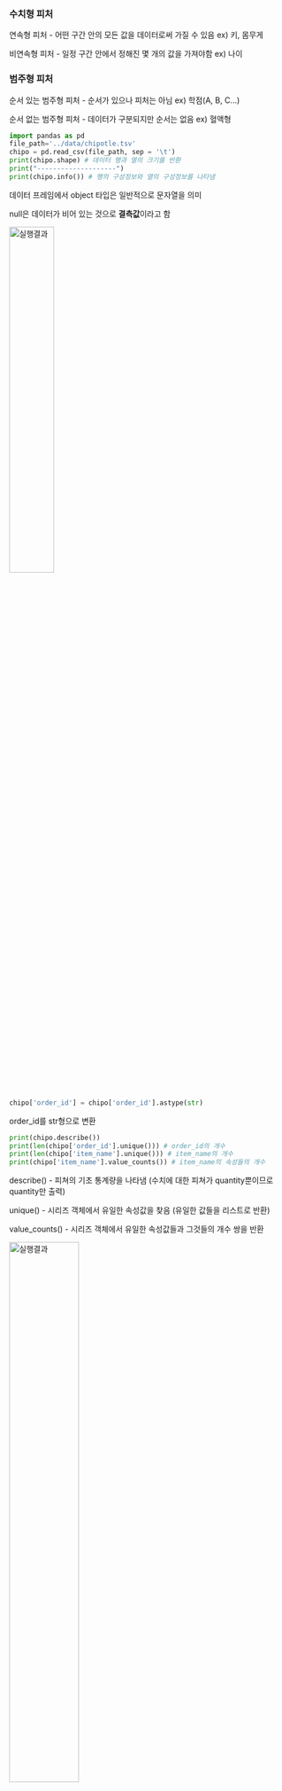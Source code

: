 ### 수치형 피처

연속형 피처 - 어떤 구간 안의 모든 값을 데이터로써 가질 수 있음 ex) 키, 몸무게

비연속형 피처 - 일정 구간 안에서 정해진 몇 개의 값을 가져야함 ex) 나이

### 범주형 피처

순서 있는 범주형 피처 - 순서가 있으나 피처는 아님 ex) 학점(A, B, C...)

순서 없는 범주형 피처 - 데이터가 구분되지만 순서는 없음 ex) 혈액형



```python
import pandas as pd
file_path='../data/chipotle.tsv'
chipo = pd.read_csv(file_path, sep = '\t')
print(chipo.shape) # 데이터 행과 열의 크기를 반환
print("--------------------")
print(chipo.info()) # 행의 구성정보와 열의 구성정보를 나타냄
```

데이터 프레임에서 object 타입은 일반적으로 문자열을 의미

null은 데이터가 비어 있는 것으로 **결측값**이라고 함

<img src="https://user-images.githubusercontent.com/58063806/86331649-58382180-bc84-11ea-8a0e-3a04661cda11.JPG" alt="실행결과" width="40%" />

```python
chipo['order_id'] = chipo['order_id'].astype(str)
```

order_id를 str형으로 변환

```python
print(chipo.describe()) 
print(len(chipo['order_id'].unique())) # order_id의 개수
print(len(chipo['item_name'].unique())) # item_name의 개수
print(chipo['item_name'].value_counts()) # item_name의 속성들의 개수 
```

describe() - 피쳐의 기초 통계량을 나타냄 (수치에 대한 피쳐가 quantity뿐이므로 quantity만 출력)

unique() - 시리즈 객체에서 유일한 속성값을 찾음 (유일한 값들을 리스트로 반환)

value_counts() - 시리즈 객체에서 유일한 속성값들과 그것들의 개수 쌍을 반환

<img src="https://user-images.githubusercontent.com/58063806/86331652-59694e80-bc84-11ea-8bd6-e387e5973194.JPG" alt="실행결과" width=50% />

```python
order_count = chipo.groupby('item_name')['order_id'].count() # 아이템별 주문 갯수
```

groupby() - 특정 속성을 기준으로 그룹을 생성

item_name을 그룹으로 order_id 속성의 개수를 구함

<img src="https://user-images.githubusercontent.com/58063806/86331653-59694e80-bc84-11ea-9ab4-4ba933c07052.JPG" alt="실행결과" width="30%"/>

```python
item_quantity = chipo.groupby('item_name')['quantity'].sum() # 아이템별 주문 총량
```

item_name을 그룹으로 quantity 속성의 값의 합을 구함

<img src="https://user-images.githubusercontent.com/58063806/86331656-5a01e500-bc84-11ea-9ecb-ae4f12b29d11.JPG" width="30%" />

```python
chipo['item_price'] = chipo['item_price'].apply(lambda x : float(x[1:])) 
```

apply() - 시리즈 단위의 연산을 처리하며 연산이 정의된 함수를 인자로 받음

<img src="https://user-images.githubusercontent.com/58063806/86331658-5a01e500-bc84-11ea-851b-09f7a7931fad.JPG" width="50%" />

$가 붙어있는 item_price 속성값들을 수치 데이터(실수형)로 전처리

<img src="https://user-images.githubusercontent.com/58063806/86331659-5a9a7b80-bc84-11ea-89d2-c7092facac38.JPG" width=50% />

```python
chipo_one_item = chipo[chipo.quantity == 1] # 동일 아이템을 1개만 구매한 주문
price_per_item = chipo_one_item.groupby('item_name').min() 
# item_name을 기준으로 묶고 가장 값(가격)이 작은 것을 구함
print(price_per_item.sort_values(by = "item_price", ascending = False)[:10]) 
# 값들을 내림차순으로 정렬
```

sort_values() - 시리즈 데이터를 정렬

<img src="https://user-images.githubusercontent.com/58063806/86331663-5a9a7b80-bc84-11ea-962b-bd665cc9c6a6.JPG" width="80%" />

```python
import matplotlib.pyplot as plt
import numpy as np
item_name_list = item_quantity.index.tolist() # 리스트로 변환하지 않아도 작동
x_pos = np.arange(len(item_name_list))
# 아이템들의 이름을 x축으로하면 그래프의 공간이 작으므로 숫자로 변환
order_cnt = item_quantity.values.tolist()
plt.bar(x_pos, order_cnt, align='center')
plt.ylabel('ordered_item_count')
plt.title('Distribution of all ordered item')
plt.show()

# 아이템들의 가격 분포
# x_pos = np.arange(len(item_name_list))
# item_price = price_per_item['item_price'].tolist()
# plt.bar(x_pos, item_price, align='center')

# 아이템 가격들의 분포
# plt.hist(item_price)
# plt.ylabel('counts')
# plt.title('Histogram of item price')
```

<img src="https://user-images.githubusercontent.com/58063806/86331668-5b331200-bc84-11ea-9b61-252c402354a0.JPG" alt="아이템 주문 분포" width=60% />

<img src="https://user-images.githubusercontent.com/58063806/86332489-8f5b0280-bc85-11ea-97a9-ab5edf82058e.JPG" alt="아이템들의 가격 분포" width=60% />

<img src="https://user-images.githubusercontent.com/58063806/86332494-8ff39900-bc85-11ea-8443-26b038aaa083.JPG" alt="아이템 가격들의 분포" width=60% />